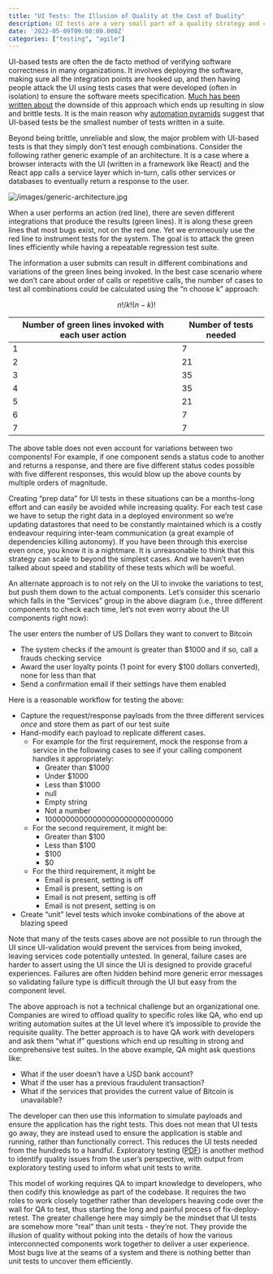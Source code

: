 ```yaml
---
title: "UI Tests: The Illusion of Quality at the Cost of Quality"
description: UI tests are a very small part of a quality strategy and can create unnecessary divisions within a team. Avoid them.
date: '2022-05-09T09:00:00.000Z'
categories: ["testing", "agile"]
---
```


UI-based tests are often the de facto method of verifying software correctness in many organizations. It involves deploying the software, making sure all the integration points are hooked up, and then having people attack the UI using tests cases that were developed (often in isolation) to ensure the software meets specification. [Much has been written about](https://testing.googleblog.com/2015/04/just-say-no-to-more-end-to-end-tests.html) the downside of this approach which ends up resulting in slow and brittle tests. It is the main reason why [automation pyramids](https://martinfowler.com/bliki/TestPyramid.html) suggest that UI-based tests be the smallest number of tests written in a suite.

Beyond being brittle, unreliable and slow, the major problem with UI-based tests is that they simply don’t test enough combinations. Consider the following rather generic example of an architecture. It is a case where a browser interacts with the UI (written in a framework like React) and the React app calls a service layer which in-turn, calls other services or databases to eventually return a response to the user.

![/images/generic-architecture.jpg](/images/generic-architecture.jpg)

When a user performs an action (red line), there are seven different integrations that produce the results (green lines). It is along these green lines that most bugs exist, not on the red one. Yet we erroneously use the red line to instrument tests for the system. The goal is to attack the green lines efficiently while having a repeatable regression test suite.

The information a user submits can result in different combinations and variations of the green lines being invoked. In the best case scenario where we don’t care about order of calls or repetitive calls, the number of cases to test all combinations could be calculated using the “n choose k” approach:

$$
n!/k!(n-k)!
$$

| Number of green lines invoked with each user action | Number of tests needed |
| --- | --- |
| 1 | 7 |
| 2 | 21 |
| 3 | 35 |
| 4 | 35 |
| 5 | 21 |
| 6 | 7 |
| 7 | 7 |

The above table does not even account for variations between two components! For example, if one component sends a status code to another and returns a response, and there are five different status codes possible with five different responses, this would blow up the above counts by multiple orders of magnitude. 

Creating “prep data” for UI tests in these situations can be a months-long effort and can easily be avoided while increasing quality. For each test case we have to setup the right data in a deployed environment so we’re updating datastores that need to be constantly maintained which is a costly endeavour requiring inter-team communication (a great example of dependencies killing autonomy). If you have been through this exercise even once, you know it is a nightmare. It is unreasonable to think that this strategy can scale to beyond the simplest cases. And we haven’t even talked about speed and stability of these tests which will be woeful.

An alternate approach is to not rely on the UI to invoke the variations to test, but push them down to the actual components. Let’s consider this scenario which falls in the “Services” group in the above diagram (i.e., three different components to check each time, let’s not even worry about the UI components right now):

The user enters the number of US Dollars they want to convert to Bitcoin

- The system checks if the amount is greater than $1000 and if so, call a frauds checking service
- Award the user loyalty points (1 point for every $100 dollars converted), none for less than that
- Send a confirmation email if their settings have them enabled

Here is a reasonable workflow for testing the above:

- Capture the request/response payloads from the three different services *once* and store them as part of our test suite
- Hand-modify each payload to replicate different cases.
    - For example for the first requirement, mock the response from a service in the following cases to see if your calling component handles it appropriately:
        - Greater than $1000
        - Under $1000
        - Less than $1000
        - null
        - Empty string
        - Not a number
        - 10000000000000000000000000000
    - For the second requirement, it might be:
        - Greater than $100
        - Less than $100
        - $100
        - $0
    - For the third requirement, it might be
        - Email is present, setting is off
        - Email is present, setting is on
        - Email is not present, setting is off
        - Email is not present, setting is on
- Create “unit” level tests which invoke combinations of the above at blazing speed

Note that many of the tests cases above are not possible to run through the UI since UI-validation would prevent the services from being invoked, leaving services code potentially untested. In general, failure cases are harder to assert using the UI since the UI is designed to provide graceful experiences. Failures are often hidden behind more generic error messages so validating failure type is difficult through the UI but easy from the component level.

The above approach is not a technical challenge but an organizational one. Companies are wired to offload quality to specific roles like QA, who end up writing automation suites at the UI level where it’s impossible to provide the requisite quality. The better approach is to have QA work with developers and ask them “what if” questions which end up resulting in strong and comprehensive test suites. In the above example, QA might ask questions like:

- What if the user doesn’t have a USD bank account?
- What if the user has a previous fraudulent transaction?
- What if the services that provides the current value of Bitcoin is unavailable?

The developer can then use this information to simulate payloads and ensure the application has the right tests. This does not mean that UI tests go away, they are instead used to ensure the application is stable and running, rather than functionally correct. This reduces the UI tests needed from the hundreds to a handful. Exploratory testing ([PDF](https://less.works/papers/et.pdf)) is another method to identify quality issues from the user’s perspective, with output from exploratory testing used to inform what unit tests to write. 

This model of working requires QA to impart knowledge to developers, who then codify this knowledge as part of the codebase. It requires the two roles to work closely together rather than developers heaving code over the wall for QA to test, thus starting the long and painful process of fix-deploy-retest. The greater challenge here may simply be the mindset that UI tests are somehow more “real” than unit tests - they’re not. They provide the illusion of quality without poking into the details of how the various interconnected components work together to deliver a user experience. Most bugs live at the seams of a system and there is nothing better than unit tests to uncover them efficiently.